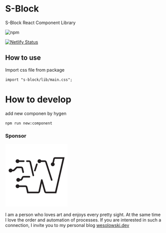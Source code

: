 # S-Block

S-Block React Component Library

![npm](https://img.shields.io/npm/v/s-block)

[![Netlify Status](https://api.netlify.com/api/v1/badges/e5fcbdce-6359-4c09-af9e-e77fec0eef12/deploy-status)](https://app.netlify.com/sites/nervous-newton-b8aff0/deploys)

## How to use

Import css file from package

```tsx
import "s-block/lib/main.css";
```

# How to develop

add new componen by hygen

```
npm run new:component
```

### Sponsor

<a href="https://wesolowski.dev"><img src="./readme-img/wesolowski.dev_logo.svg" alt="Link to blog wesolowski.dev" width="200" height="200"></a>

I am a person who loves art and enjoys every pretty sight. At the same time I
love the order and automation of processes. If you are interested in such a
connection, I invite you to my personal blog [wesolowski.dev](wesolowski.dev)
